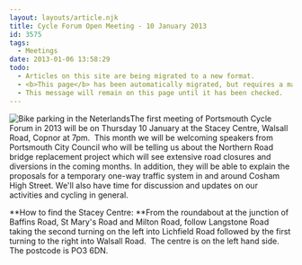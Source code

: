 ```yaml
---
layout: layouts/article.njk
title: Cycle Forum Open Meeting - 10 January 2013
id: 3575
tags:
  - Meetings
date: 2013-01-06 13:58:29
todo:
  - Articles on this site are being migrated to a new format.
  - <b>This page</b> has been automatically migrated, but requires a manual check-&amp;-tune to ensure the format and links all work as expected.
  - This message will remain on this page until it has been checked.
---
```


![Bike parking in the Neterlands](http://www.hembrowcyclingholidays.com/dscf4508.jpg "Bike parking in the Neterlands")The first meeting of Portsmouth Cycle Forum in 2013 will be on Thursday 10 January at the Stacey Centre, Walsall Road, Copnor at 7pm.  This month we will be welcoming speakers from Portsmouth City Council who will be telling us about the Northern Road bridge replacement project which will see extensive road closures and diversions in the coming months. In addition, they will be able to explain the proposals for a temporary one-way traffic system in and around Cosham High Street. We'll also have time for discussion and updates on our activities and cycling in general.

**How to find the Stacey Centre: **From the roundabout at the junction of Baffins Road, St Mary's Road and Milton Road, follow Langstone Road taking the second turning on the left into Lichfield Road followed by the first turning to the right into Walsall Road.  The centre is on the left hand side. The postcode is PO3 6DN.